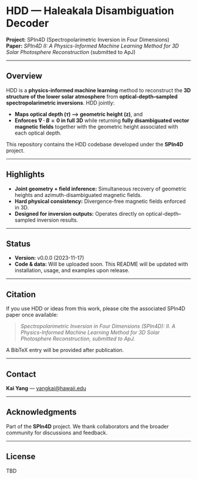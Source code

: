 # HDD — Haleakala Disambiguation Decoder

**Project:** SPIn4D (Spectropolarimetric Inversion in Four Dimensions)  
**Paper:** *SPIn4D II: A Physics-Informed Machine Learning Method for 3D Solar Photosphere Reconstruction* (submitted to ApJ)

---

## Overview
HDD is a **physics-informed machine learning** method to reconstruct the **3D structure of the lower solar atmosphere** from **optical-depth–sampled spectropolarimetric inversions**. HDD jointly:
- **Maps optical depth ($\tau$) --> geometric height (z)**, and  
- **Enforces $\nabla\cdot B = 0$ in full 3D** while returning **fully disambiguated vector magnetic fields** together with the geometric height associated with each optical depth.

This repository contains the HDD codebase developed under the **SPIn4D** project.

---

## Highlights
- **Joint geometry + field inference:** Simultaneous recovery of geometric heights and azimuth-disambiguated magnetic fields.  
- **Hard physical consistency:** Divergence-free magnetic fields enforced in 3D.  
- **Designed for inversion outputs:** Operates directly on optical-depth–sampled inversion results.

---

## Status
- **Version:** v0.0.0 (2023-11-17)  
- **Code & data:** Will be uploaded soon. This README will be updated with installation, usage, and examples upon release.

---

## Citation
If you use HDD or ideas from this work, please cite the associated SPIn4D paper once available:

> *Spectropolarimetric Inversion in Four Dimensions (SPIn4D): II. A Physics-Informed Machine Learning Method for 3D Solar Photosphere Reconstruction, submitted to ApJ.*

A BibTeX entry will be provided after publication.

---

## Contact
**Kai Yang** — <yangkai@hawaii.edu>

---

## Acknowledgments
Part of the **SPIn4D** project. We thank collaborators and the broader community for discussions and feedback.

---

## License
TBD
